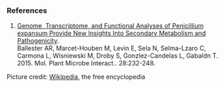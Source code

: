### References

1.  [Genome, Transcriptome, and Functional Analyses of Penicillium
    expansum Provide New Insights Into Secondary Metabolism and
    Pathogenicity](http://europepmc.org/abstract/MED/25338147).\
    Ballester AR, Marcet-Houben M, Levin E, Sela N, Selma-Lzaro C,
    Carmona L, Wisniewski M, Droby S, Gonzlez-Candelas L, Gabaldn T.
    2015. Mol. Plant Microbe Interact.. 28:232-248.

Picture credit:
[Wikipedia](https://commons.wikimedia.org/wiki/File:Penicillium_expansum_plate.png),
the free encyclopedia
